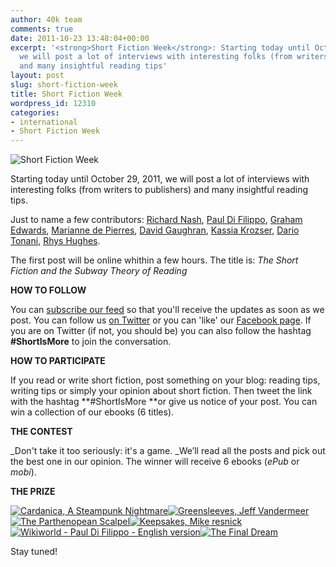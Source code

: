 ```yaml
---
author: 40k team
comments: true
date: 2011-10-23 13:48:04+00:00
excerpt: '<strong>Short Fiction Week</strong>: Starting today until October 29, 2011,
  we will post a lot of interviews with interesting folks (from writers to publishers)
  and many insightful reading tips'
layout: post
slug: short-fiction-week
title: Short Fiction Week
wordpress_id: 12310
categories:
- international
- Short Fiction Week
---
```


![Short Fiction Week](http://www.40kbooks.com/wp-content/uploads/SFWlogolungo.jpg)

Starting today until October 29, 2011, we will post a lot of interviews with interesting folks (from writers to publishers) and many insightful reading tips.

Just to name a few contributors: [Richard Nash](http://rnash.com/), [Paul Di Filippo](http://en.wikipedia.org/wiki/Paul_Di_Filippo), [Graham Edwards](http://grahamedwardsonline.wordpress.com/), [Marianne de Pierres](http://en.wikipedia.org/wiki/Marianne_de_Pierres), [David Gaughran](http://davidgaughran.wordpress.com/), [Kassia Krozser](http://booksquare.com/), [Dario Tonani](http://www.amazon.com/Dario-Tonani/e/B005PKNH1E/ref=ntt_dp_epwbk_0), [Rhys Hughes](http://www.amazon.com/gp/search/ref=sr_tc_2_0?rh=i%3Astripbooks%2Ck%3ARhys+Hughes&keywords=Rhys+Hughes&ie=UTF8&qid=1319369024&sr=1-2-ent&field-contributor_id=B0043O1WQA).

The first post will be online whithin a few hours. The title is: _The Short Fiction and the Subway Theory of Reading_

**HOW TO FOLLOW**

You can [subscribe our feed](feed://www.40kbooks.com/?feed=rss2) so that you'll receive the updates as soon as we post. You can follow us [on Twitter](http://twitter.com/#!/40kBooks) or you can 'like' our [Facebook page](http://www.facebook.com/40kbooks).
If you are on Twitter (if not, you should be) you can also follow the hashtag **#ShortIsMore** to join the conversation.

**HOW TO PARTICIPATE**

If you read or write short fiction, post something on your blog: reading tips, writing tips or simply your opinion about short fiction. Then tweet the link with the hashtag **#ShortIsMore **or give us notice of your post.
You can win a collection of our ebooks (6 titles).

**THE CONTEST**

_Don't take it too seriously: it's a game. _We’ll read all the posts and pick out the best one in our opinion. The winner will receive 6 ebooks (_ePub_ or _mobi_).

**THE PRIZE**

[![Cardanica, A Steampunk Nightmare](http://www.40kbooks.com/wp-content/uploads/cardanica_sito.jpg)](http://www.amazon.com/Cardanica-Steampunk-Nightmare-World-9-ebook/dp/B005OLF4I8/ref=cm_lmf_tit_2)[![Greensleeves, Jeff Vandermeer](http://www.40kbooks.com/wp-content/uploads/greensleeves-dermeer_GB_ok1.jpg)](http://www.amazon.com/Greensleeves-Modern-Fairy-tale-Romance-ebook/dp/B005MZ8VRM/ref=cm_lmf_img_8)[![The Parthenopean Scalpel](http://www.40kbooks.com/wp-content/uploads/Parthenopean_eng_t.jpg)](http://www.amazon.com/Parthenopean-Scalpel-Steampunk-Story-ebook/dp/B0044XV1XE/ref=cm_lmf_tit_26)[![Keepsakes, Mike resnick](http://www.40kbooks.com/wp-content/uploads/Ricordi_Resnick_Eng_t.jpg)](http://www.amazon.com/Keepsakes-best-short-novels-ever-ebook/dp/B004S81XH4/ref=cm_lmf_tit_14)[![Wikiworld - Paul Di Filippo - English version](http://www.40kbooks.com/wp-content/uploads/wikiworld-difilippo_ok_t.jpg)](http://www.amazon.com/Keepsakes-best-short-novels-ever-ebook/dp/B004S81XH4/ref=cm_lmf_tit_14)[![The Final Dream](http://www.40kbooks.com/wp-content/uploads/sogno-pearlman_GB_okcube_t.jpg)](http://www.amazon.com/Final-Dream-sci-fi-short-ebook/dp/B004WH4PK8/ref=cm_lmf_tit_13)

Stay tuned!


